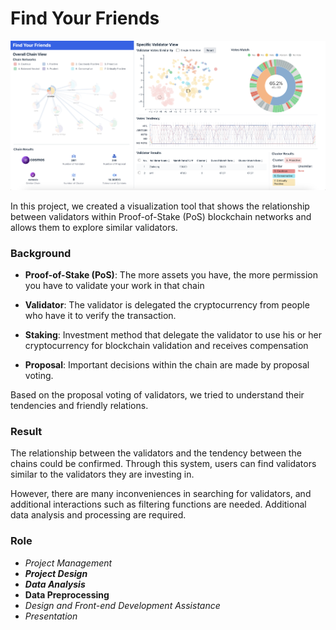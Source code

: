 # Find Your Friends
![image.png](image.png)


In this project, we created a visualization tool that shows the relationship between validators within Proof-of-Stake (PoS) blockchain networks and allows them to explore similar validators.


### Background
- **Proof-of-Stake (PoS)**: The more assets you have, the more permission you have to validate your work in that chain

- **Validator**: The validator is delegated the cryptocurrency from people who have it to verify the transaction.

- **Staking**: Investment method that delegate the validator to use his or her cryptocurrency for blockchain validation and receives compensation

- **Proposal**: Important decisions within the chain are made by proposal voting.

Based on the proposal voting of validators, we tried to understand their tendencies and friendly relations.


### Result
The relationship between the validators and the tendency between the chains could be confirmed. Through this system, users can find validators similar to the validators they are investing in.<br>

However, there are many inconveniences in searching for validators, and additional interactions such as filtering functions are needed. Additional data analysis and processing are required.


### Role
- *Project Management*
- ***Project Design***
- ***Data Analysis***
- **Data Preprocessing**
- *Design and Front-end Development Assistance*
- *Presentation*
